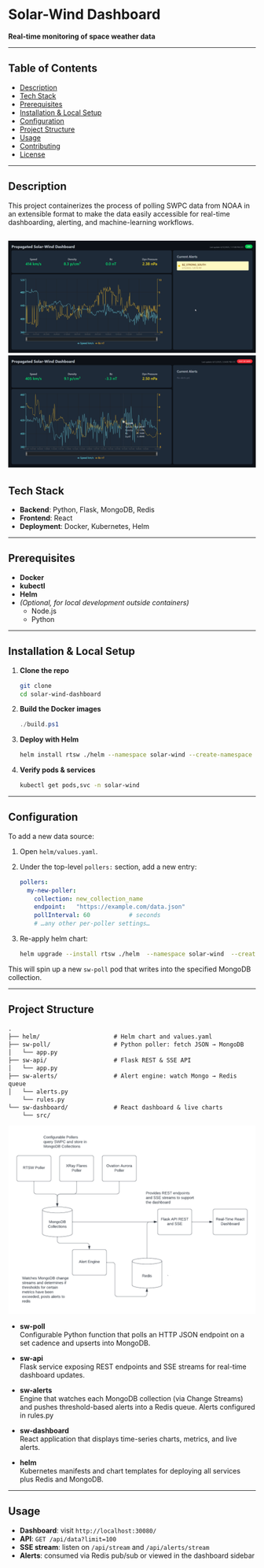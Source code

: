 # Solar-Wind Dashboard  
**Real-time monitoring of space weather data**

---

## Table of Contents

- [Description](#description)  
- [Tech Stack](#tech-stack)  
- [Prerequisites](#prerequisites)  
- [Installation & Local Setup](#installation--local-setup)  
- [Configuration](#configuration)  
- [Project Structure](#project-structure)  
- [Usage](#usage)  
- [Contributing](#contributing)  
- [License](#license)  

---

## Description

This project containerizes the process of polling SWPC data from NOAA in an extensible format to make the data easily accessible for real-time dashboarding, alerting, and machine-learning workflows.


![Dashboard screenshot](/images/dashboard.png)
![Dashboard screenshot](/images/dashboard2.png)
---

## Tech Stack

- **Backend**: Python, Flask, MongoDB, Redis  
- **Frontend**: React  
- **Deployment**: Docker, Kubernetes, Helm  

---

## Prerequisites

- **Docker**  
- **kubectl**  
- **Helm**  
- *(Optional, for local development outside containers)*  
  - Node.js  
  - Python  

---

## Installation & Local Setup

1. **Clone the repo**  
   ```bash
   git clone 
   cd solar-wind-dashboard
   ```

2. **Build the Docker images**  
   ```powershell
   ./build.ps1
   ```

3. **Deploy with Helm**  
   ```bash
   helm install rtsw ./helm --namespace solar-wind --create-namespace
   ```

4. **Verify pods & services**  
   ```bash
   kubectl get pods,svc -n solar-wind
   ```

---

## Configuration

To add a new data source:

1. Open `helm/values.yaml`.  
2. Under the top-level `pollers:` section, add a new entry:

   ```yaml
   pollers:
     my-new-poller:
       collection: new_collection_name
       endpoint:   "https://example.com/data.json"
       pollInterval: 60           # seconds
       # …any other per-poller settings…
   ```
3. Re-apply helm chart:

   ```bash
   helm upgrade --install rtsw ./helm  --namespace solar-wind  --create-namespace 
   ```

This will spin up a new `sw-poll` pod that writes into the specified MongoDB collection.

---

## Project Structure

```
.
├── helm/                     # Helm chart and values.yaml
├── sw-poll/                  # Python poller: fetch JSON → MongoDB
│   └── app.py
├── sw-api/                   # Flask REST & SSE API
│   └── app.py
├── sw-alerts/                # Alert engine: watch Mongo → Redis queue
│   └── alerts.py
    └── rules.py              
└── sw-dashboard/             # React dashboard & live charts
    └── src/
```
![Dashboard screenshot](/images/flowchart.png)
- **sw-poll**  
  Configurable Python function that polls an HTTP JSON endpoint on a set cadence and upserts into MongoDB.

- **sw-api**  
  Flask service exposing REST endpoints and SSE streams for real-time dashboard updates.

- **sw-alerts**  
  Engine that watches each MongoDB collection (via Change Streams) and pushes threshold-based alerts into a Redis queue. Alerts configured in rules.py

- **sw-dashboard**  
  React application that displays time-series charts, metrics, and live alerts.

- **helm**  
  Kubernetes manifests and chart templates for deploying all services plus Redis and MongoDB.

---

## Usage

- **Dashboard**: visit `http://localhost:30080/`   
- **API**: `GET /api/data?limit=100`  
- **SSE stream**: listen on `/api/stream` and `/api/alerts/stream`  
- **Alerts**: consumed via Redis pub/sub or viewed in the dashboard sidebar

